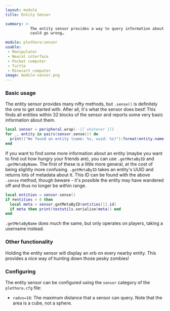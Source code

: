 ```yaml
---
layout: module
title: Entity Sensor

summary: >-
           The entity sensor provides a way to query information about surrounding entities. There are so many ways this
           could go wrong…

module: plethora:sensor
usable:
 - Manipulator
 - Neural interface
 - Pocket computer
 - Turtle
 - Minecart computer
image: module-sensor.png
---
```


### Basic usage
The entity sensor provides many nifty methods, but `.sense()` is definitely the one to get started with. After all, it's
what the sensor does best! This finds all entities within 32 blocks of the sensor and reports some very basic
information about them.

```lua
local sensor = peripheral.wrap(--[[ whatever ]])
for _, entity in pairs(sensor.sense()) do
  print(("We found an entity (name: %s, uuid: %s)"):format(entity.name, entity.id))
end
```

If you want to find some more information about an entity (maybe you want to find out how hungry your friends are), you
can use `.getMetaByID` and `.getMetaByName`. The first of these is a little more general, at the cost of being slightly
more confusing. `.getMetaByID` takes an entity's UUID and returns lots of metadata about it. This ID can be found with
the above `.sense` method, though beware - it's possible the entity may have wandered off and thus no longer be within
range.

```lua
local entities = sensor.sense()
if #entities > 0 then
  local meta = sensor.getMetaByID(entities[1].id)
  if meta then print(textutils.serialise(meta)) end
end
```

`.getMetaByName` does much the same, but only operates on players, taking a username instead.

### Other functionality
Holding the entity sensor will display an orb on every nearby entity. This provides a nice way of hunting down those
pesky zombies!

### Configuring
The entity sensor can be configured using the `sensor` category of the `plethora.cfg` file:

 - `radus=16`: The maximum distance that a sensor can query. Note that the area is a cube, not a sphere.
